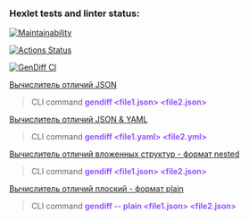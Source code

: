 ### Hexlet tests and linter status:

[![Maintainability](https://api.codeclimate.com/v1/badges/e6187ec6a2658be0d04b/maintainability)](https://codeclimate.com/github/ruslanmust/frontend-project-lvl2/maintainability)

[![Actions Status](https://github.com/ruslanmust/frontend-project-lvl2/workflows/hexlet-check/badge.svg)](https://github.com/ruslanmust/frontend-project-lvl2/actions)

[![GenDiff CI](https://github.com/ruslanmust/frontend-project-lvl2/actions/workflows/my_actions.yml/badge.svg)](https://github.com/ruslanmust/frontend-project-lvl2/actions)

[Вычислитель отличий JSON](https://asciinema.org/a/FnldQwDEXqnlOIRBJbR5CSiLZ) 
>CLI command <span style = "color: #9555F9">**gendiff <file1.json> <file2.json>**<span>

[Вычислитель отличий JSON & YAML](https://asciinema.org/a/NmojJEFpWBs94WZcURj4MucZI)
>CLI command <span style = "color: #9555F9">**gendiff <file1.yaml> <file2.yml>**<span>

[Вычислитель отличий вложенных структур - формат nested](https://asciinema.org/a/cXlm2THvwgnp2ALYkypagMKO2)
>CLI command <span style = "color: #9555F9">**gendiff <file1.json> <file2.json>**<span>

[Вычислитель отличий плоский - формат plain](https://asciinema.org/a/Pu5h4oMs2xL6G4AfdURTQU5o9)
>CLI command <span style = "color: #9555F9">**gendiff -- plain <file1.json> <file2.json>**<span>